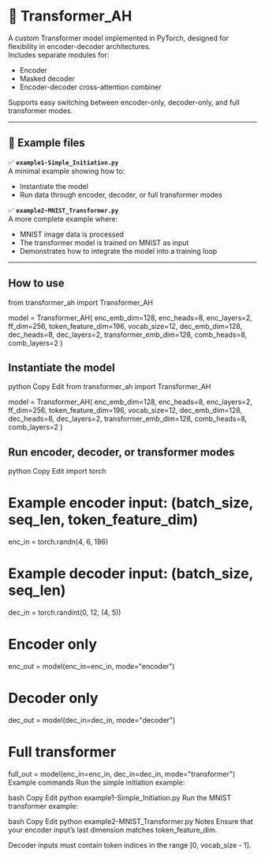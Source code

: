 # 🚀 Transformer_AH

A custom Transformer model implemented in PyTorch, designed for flexibility in encoder-decoder architectures.  
Includes separate modules for:
- Encoder
- Masked decoder
- Encoder-decoder cross-attention combiner

Supports easy switching between encoder-only, decoder-only, and full transformer modes.

---

## 📂 Example files

✅ **`example1-Simple_Initiation.py`**  
A minimal example showing how to:
- Instantiate the model
- Run data through encoder, decoder, or full transformer modes

✅ **`example2-MNIST_Transformer.py`**  
A more complete example where:
- MNIST image data is processed
- The transformer model is trained on MNIST as input
- Demonstrates how to integrate the model into a training loop

---

## How to use

from transformer_ah import Transformer_AH

model = Transformer_AH(
    enc_emb_dim=128,
    enc_heads=8,
    enc_layers=2,
    ff_dim=256,
    token_feature_dim=196,
    vocab_size=12,
    dec_emb_dim=128,
    dec_heads=8,
    dec_layers=2,
    transformer_emb_dim=128,
    comb_heads=8,
    comb_layers=2
)

## Instantiate the model
python
Copy
Edit
from transformer_ah import Transformer_AH

model = Transformer_AH(
    enc_emb_dim=128,
    enc_heads=8,
    enc_layers=2,
    ff_dim=256,
    token_feature_dim=196,
    vocab_size=12,
    dec_emb_dim=128,
    dec_heads=8,
    dec_layers=2,
    transformer_emb_dim=128,
    comb_heads=8,
    comb_layers=2
)


## Run encoder, decoder, or transformer modes
python
Copy
Edit
import torch

# Example encoder input: (batch_size, seq_len, token_feature_dim)
enc_in = torch.randn(4, 6, 196)

# Example decoder input: (batch_size, seq_len)
dec_in = torch.randint(0, 12, (4, 5))

# Encoder only
enc_out = model(enc_in=enc_in, mode="encoder")

# Decoder only
dec_out = model(dec_in=dec_in, mode="decoder")

# Full transformer
full_out = model(enc_in=enc_in, dec_in=dec_in, mode="transformer")
Example commands
Run the simple initiation example:

bash
Copy
Edit
python example1-Simple_Initiation.py
Run the MNIST transformer example:

bash
Copy
Edit
python example2-MNIST_Transformer.py
Notes
Ensure that your encoder input’s last dimension matches token_feature_dim.

Decoder inputs must contain token indices in the range [0, vocab_size - 1].










